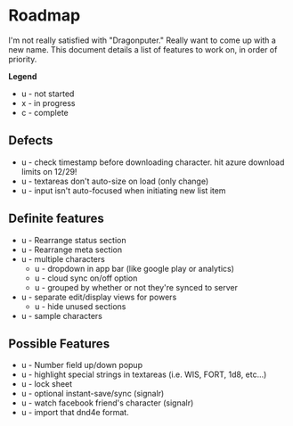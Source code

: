 # Roadmap

I'm not really satisfied with "Dragonputer." Really want to come up with a new name. This
document details a list of features to work on, in order of priority.

**Legend**

* u - not started
* x - in progress
* c - complete

## Defects 
* u - check timestamp before downloading character. hit azure download limits on 12/29!
* u - textareas don't auto-size on load (only change)
* u - input isn't auto-focused when initiating new list item

## Definite features
* u - Rearrange status section
* u - Rearrange meta section
* u - multiple characters
  * u - dropdown in app bar (like google play or analytics)
  * u - cloud sync on/off option
  * u - grouped by whether or not they're synced to server
* u - separate edit/display views for powers
  * u - hide unused sections
* u - sample characters

## Possible Features ##
* u - Number field up/down popup
* u - highlight special strings in textareas (i.e. WIS, FORT, 1d8, etc...)
* u - lock sheet
* u - optional instant-save/sync (signalr)
* u - watch facebook friend's character (signalr)
* u - import that dnd4e format.
